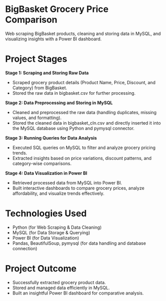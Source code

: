# BigBasket Grocery Price Comparison
Web scraping BigBasket products, cleaning and storing data in MySQL, and visualizing insights with a Power BI dashboard.

# Project Stages
  **Stage 1: Scraping and Storing Raw Data**
  * Scraped grocery product details (Product Name, Price, Discount, and Category) from BigBasket.
  * Stored the raw data in bigbasket.csv for further processing.  
  
  **Stage 2: Data Preprocessing and Storing in MySQL**
  * Cleaned and preprocessed the raw data (handling duplicates, missing values, and formatting).
  * Stored the cleaned data in bigbasket_cln.csv and directly inserted it into the MySQL database using Python and pymysql connector.
  
  **Stage 3: Running Queries for Data Analysis**
  * Executed SQL queries on MySQL to filter and analyze grocery pricing trends.
  * Extracted insights based on price variations, discount patterns, and category-wise comparisons.
  
  **Stage 4: Data Visualization in Power BI**
  * Retrieved processed data from MySQL into Power BI.
  * Built interactive dashboards to compare grocery prices, analyze affordability, and visualize trends effectively.

# Technologies Used
 * Python (for Web Scraping & Data Cleaning)
 * MySQL (for Data Storage & Querying)
 * Power BI (for Data Visualization)
 * Pandas, BeautifulSoup, pymysql (for data handling and database connection)

# Project Outcome
 * Successfully extracted grocery product data.
 * Stored and managed data efficiently in MySQL.
 * Built an insightful Power BI dashboard for comparative analysis.
